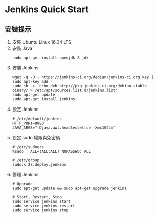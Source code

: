 # Jenkins Quick Start

## 安裝提示

1. 安裝 Ubuntu Linux 16.04 LTS
2. 安裝 Java
   ```
   sudo apt-get install openjdk-8-jdk
   ```
3. 安裝 Jenkins
   ```
   wget -q -O - https://jenkins-ci.org/debian/jenkins-ci.org.key | sudo apt-key add -
   sudo sh -c 'echo deb http://pkg.jenkins-ci.org/debian-stable binary/ > /etc/apt/sources.list.d/jenkins.list'
   sudo apt-get update
   sudo apt-get install jenkins
   ```
4. 設定 Jenkins
   ```
   # /etc/default/jenkins
   HTTP_PORT=8080
   JAVA_ARGS="-Djava.awt.headless=true -Xmx1024m"
   ```
5. 設定 sudo 權限與免密碼
   ```
   # /etc/sudoers
   %sudo   ALL=(ALL:ALL) NOPASSWD: ALL
   
   # /etc/group
   sudo:x:27:deploy,jenkins
   ```
6. 管理 Jenkins
   ```
   # Upgrade
   sudo apt-get update && sudo apt-get upgrade jenkins
   
   # Start, Restart, Stop
   sudo service jenkins start
   sudo service jenkins restart
   sudo service jenkins stop
   ```
